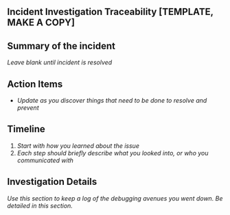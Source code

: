 ## Incident Investigation Traceability [TEMPLATE, MAKE A COPY]

## Summary of the incident
_Leave blank until incident is resolved_

## Action Items
- _Update as you discover things that need to be done to resolve and prevent_

## Timeline
1. _Start with how you learned about the issue_
2. _Each step should briefly describe what you looked into, or who you communicated with_

## Investigation Details
_Use this section to keep a log of the debugging avenues you went down. Be detailed in this section._

